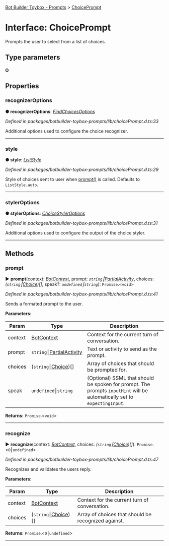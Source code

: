 [Bot Builder Toybox - Prompts](../README.md) > [ChoicePrompt](../interfaces/botbuilder_toybox_prompts.choiceprompt.md)



# Interface: ChoicePrompt


Prompts the user to select from a list of choices.

## Type parameters
#### O 

## Properties
<a id="recognizeroptions"></a>

###  recognizerOptions

**●  recognizerOptions**:  *[FindChoicesOptions]()* 

*Defined in packages/botbuilder-toybox-prompts/lib/choicePrompt.d.ts:33*



Additional options used to configure the choice recognizer.




___

<a id="style"></a>

###  style

**●  style**:  *[ListStyle](../enums/botbuilder_toybox_prompts.liststyle.md)* 

*Defined in packages/botbuilder-toybox-prompts/lib/choicePrompt.d.ts:29*



Style of choices sent to user when [prompt()](#prompt) is called. Defaults to `ListStyle.auto`.




___

<a id="styleroptions"></a>

###  stylerOptions

**●  stylerOptions**:  *[ChoiceStylerOptions]()* 

*Defined in packages/botbuilder-toybox-prompts/lib/choicePrompt.d.ts:31*



Additional options used to configure the output of the choice styler.




___


## Methods
<a id="prompt"></a>

###  prompt

► **prompt**(context: *[BotContext]()*, prompt: *`string`⎮[Partial]()[Activity]()*, choices: *(`string`⎮[Choice]())[]*, speak?: *`undefined`⎮`string`*): `Promise`.<`void`>



*Defined in packages/botbuilder-toybox-prompts/lib/choicePrompt.d.ts:41*



Sends a formated prompt to the user.


**Parameters:**

| Param | Type | Description |
| ------ | ------ | ------ |
| context | [BotContext]()   |  Context for the current turn of conversation. |
| prompt | `string`⎮[Partial]()[Activity]()   |  Text or activity to send as the prompt. |
| choices | (`string`⎮[Choice]())[]   |  Array of choices that should be prompted for. |
| speak | `undefined`⎮`string`   |  (Optional) SSML that should be spoken for prompt. The prompts `inputHint` will be automatically set to `expectingInput`. |





**Returns:** `Promise`.<`void`>





___

<a id="recognize"></a>

###  recognize

► **recognize**(context: *[BotContext]()*, choices: *(`string`⎮[Choice]())[]*): `Promise`.<`O`⎮`undefined`>



*Defined in packages/botbuilder-toybox-prompts/lib/choicePrompt.d.ts:47*



Recognizes and validates the users reply.


**Parameters:**

| Param | Type | Description |
| ------ | ------ | ------ |
| context | [BotContext]()   |  Context for the current turn of conversation. |
| choices | (`string`⎮[Choice]())[]   |  Array of choices that should be recognized against. |





**Returns:** `Promise`.<`O`⎮`undefined`>





___



